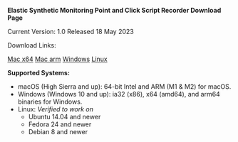 **Elastic Synthetic Monitoring Point and Click Script Recorder Download Page**

Current Version: 1.0 Released 18 May 2023

Download Links:

[Mac x64](https://download.elasticsearch.org/synthetics-recorder/synthetics-recorder-1.0.0-mac-x64.dmg)
[Mac arm](https://download.elasticsearch.org/synthetics-recorder/synthetics-recorder-1.0.0-mac-arm64.dmg)
[Windows](https://download.elasticsearch.org/synthetics-recorder/synthetics-recorder-1.0.0-win-x64.exe)
[Linux](https://download.elasticsearch.org/synthetics-recorder/synthetics-recorder-1.0.0-linux-amd64.deb) 


**Supported Systems:**

- macOS (High Sierra and up): 64-bit Intel and ARM (M1 & M2) for macOS. 
- Windows (Windows 10 and up): ia32 (x86), x64 (amd64), and arm64 binaries for Windows. 
- Linux: *Verified to work on*
	- Ubuntu 14.04 and newer
	- Fedora 24 and newer
	- Debian 8 and newer
